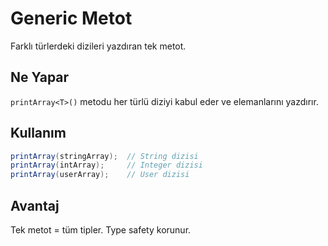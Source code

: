 # Generic Metot

Farklı türlerdeki dizileri yazdıran tek metot.

## Ne Yapar
`printArray<T>()` metodu her türlü diziyi kabul eder ve elemanlarını yazdırır.

## Kullanım
```java
printArray(stringArray);  // String dizisi
printArray(intArray);     // Integer dizisi  
printArray(userArray);    // User dizisi
```

## Avantaj
Tek metot = tüm tipler. Type safety korunur.